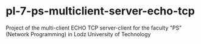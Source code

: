 # pl-7-ps-multiclient-server-echo-tcp
Project of the multi-client ECHO TCP server-client for the faculty "PS" (Network Programming) in Lodz University of Technology
